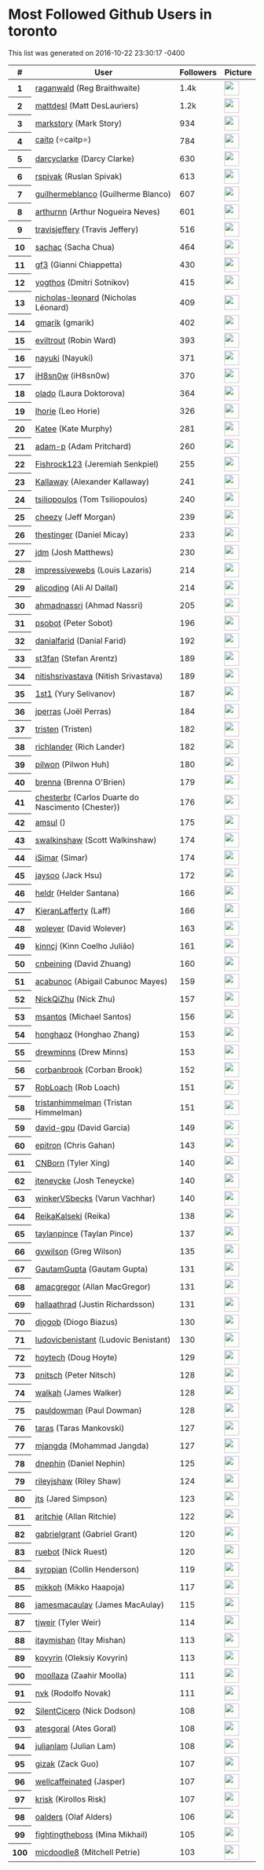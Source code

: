 #  Most Followed Github Users in toronto
This list was generated on 2016-10-22 23:30:17 -0400<table cellspacing="0"><thead>
          <th scope="col">#</th>
          <th scope="col">User</th>
          <th scope="col">Followers</th>
          <th scope="col" width="30">Picture</th>
          </thead><tbody><tr>  <th scope="row">1</th>  <td><a href="https://github.com/raganwald">raganwald</a> (Reg Braithwaite)</td>  <td>1.4k</td><td><img width="30" height="30" src="https://avatars.githubusercontent.com/u/17715?v=3"></td></tr><tr>  <th scope="row">2</th>  <td><a href="https://github.com/mattdesl">mattdesl</a> (Matt DesLauriers)</td>  <td>1.2k</td><td><img width="30" height="30" src="https://avatars.githubusercontent.com/u/1383811?v=3"></td></tr><tr>  <th scope="row">3</th>  <td><a href="https://github.com/markstory">markstory</a> (Mark Story)</td>  <td>934</td><td><img width="30" height="30" src="https://avatars.githubusercontent.com/u/24086?v=3"></td></tr><tr>  <th scope="row">4</th>  <td><a href="https://github.com/caitp">caitp</a> (⭐caitp⭐)</td>  <td>784</td><td><img width="30" height="30" src="https://avatars.githubusercontent.com/u/2294695?v=3"></td></tr><tr>  <th scope="row">5</th>  <td><a href="https://github.com/darcyclarke">darcyclarke</a> (Darcy Clarke)</td>  <td>630</td><td><img width="30" height="30" src="https://avatars.githubusercontent.com/u/459713?v=3"></td></tr><tr>  <th scope="row">6</th>  <td><a href="https://github.com/rspivak">rspivak</a> (Ruslan Spivak)</td>  <td>613</td><td><img width="30" height="30" src="https://avatars.githubusercontent.com/u/56723?v=3"></td></tr><tr>  <th scope="row">7</th>  <td><a href="https://github.com/guilhermeblanco">guilhermeblanco</a> (Guilherme Blanco)</td>  <td>607</td><td><img width="30" height="30" src="https://avatars.githubusercontent.com/u/208883?v=3"></td></tr><tr>  <th scope="row">8</th>  <td><a href="https://github.com/arthurnn">arthurnn</a> (Arthur Nogueira Neves)</td>  <td>601</td><td><img width="30" height="30" src="https://avatars.githubusercontent.com/u/833383?v=3"></td></tr><tr>  <th scope="row">9</th>  <td><a href="https://github.com/travisjeffery">travisjeffery</a> (Travis Jeffery)</td>  <td>516</td><td><img width="30" height="30" src="https://avatars.githubusercontent.com/u/15225?v=3"></td></tr><tr>  <th scope="row">10</th>  <td><a href="https://github.com/sachac">sachac</a> (Sacha Chua)</td>  <td>464</td><td><img width="30" height="30" src="https://avatars.githubusercontent.com/u/278418?v=3"></td></tr><tr>  <th scope="row">11</th>  <td><a href="https://github.com/gf3">gf3</a> (Gianni Chiappetta)</td>  <td>430</td><td><img width="30" height="30" src="https://avatars.githubusercontent.com/u/18397?v=3"></td></tr><tr>  <th scope="row">12</th>  <td><a href="https://github.com/yogthos">yogthos</a> (Dmitri Sotnikov)</td>  <td>415</td><td><img width="30" height="30" src="https://avatars.githubusercontent.com/u/121208?v=3"></td></tr><tr>  <th scope="row">13</th>  <td><a href="https://github.com/nicholas-leonard">nicholas-leonard</a> (Nicholas Léonard)</td>  <td>409</td><td><img width="30" height="30" src="https://avatars.githubusercontent.com/u/3520613?v=3"></td></tr><tr>  <th scope="row">14</th>  <td><a href="https://github.com/gmarik">gmarik</a> (gmarik)</td>  <td>402</td><td><img width="30" height="30" src="https://avatars.githubusercontent.com/u/31292?v=3"></td></tr><tr>  <th scope="row">15</th>  <td><a href="https://github.com/eviltrout">eviltrout</a> (Robin Ward)</td>  <td>393</td><td><img width="30" height="30" src="https://avatars.githubusercontent.com/u/17538?v=3"></td></tr><tr>  <th scope="row">16</th>  <td><a href="https://github.com/nayuki">nayuki</a> (Nayuki)</td>  <td>371</td><td><img width="30" height="30" src="https://avatars.githubusercontent.com/u/672172?v=3"></td></tr><tr>  <th scope="row">17</th>  <td><a href="https://github.com/iH8sn0w">iH8sn0w</a> (iH8sn0w)</td>  <td>370</td><td><img width="30" height="30" src="https://avatars.githubusercontent.com/u/202859?v=3"></td></tr><tr>  <th scope="row">18</th>  <td><a href="https://github.com/olado">olado</a> (Laura Doktorova)</td>  <td>364</td><td><img width="30" height="30" src="https://avatars.githubusercontent.com/u/544390?v=3"></td></tr><tr>  <th scope="row">19</th>  <td><a href="https://github.com/lhorie">lhorie</a> (Leo Horie)</td>  <td>326</td><td><img width="30" height="30" src="https://avatars.githubusercontent.com/u/1637573?v=3"></td></tr><tr>  <th scope="row">20</th>  <td><a href="https://github.com/Katee">Katee</a> (Kate Murphy)</td>  <td>281</td><td><img width="30" height="30" src="https://avatars.githubusercontent.com/u/80069?v=3"></td></tr><tr>  <th scope="row">21</th>  <td><a href="https://github.com/adam-p">adam-p</a> (Adam Pritchard)</td>  <td>260</td><td><img width="30" height="30" src="https://avatars.githubusercontent.com/u/425687?v=3"></td></tr><tr>  <th scope="row">22</th>  <td><a href="https://github.com/Fishrock123">Fishrock123</a> (Jeremiah Senkpiel)</td>  <td>255</td><td><img width="30" height="30" src="https://avatars.githubusercontent.com/u/1093990?v=3"></td></tr><tr>  <th scope="row">23</th>  <td><a href="https://github.com/Kallaway">Kallaway</a> (Alexander Kallaway)</td>  <td>241</td><td><img width="30" height="30" src="https://avatars.githubusercontent.com/u/8016212?v=3"></td></tr><tr>  <th scope="row">24</th>  <td><a href="https://github.com/tsiliopoulos">tsiliopoulos</a> (Tom Tsiliopoulos)</td>  <td>240</td><td><img width="30" height="30" src="https://avatars.githubusercontent.com/u/2666268?v=3"></td></tr><tr>  <th scope="row">25</th>  <td><a href="https://github.com/cheezy">cheezy</a> (Jeff Morgan)</td>  <td>239</td><td><img width="30" height="30" src="https://avatars.githubusercontent.com/u/34346?v=3"></td></tr><tr>  <th scope="row">26</th>  <td><a href="https://github.com/thestinger">thestinger</a> (Daniel Micay)</td>  <td>233</td><td><img width="30" height="30" src="https://avatars.githubusercontent.com/u/1505226?v=3"></td></tr><tr>  <th scope="row">27</th>  <td><a href="https://github.com/jdm">jdm</a> (Josh Matthews)</td>  <td>230</td><td><img width="30" height="30" src="https://avatars.githubusercontent.com/u/27658?v=3"></td></tr><tr>  <th scope="row">28</th>  <td><a href="https://github.com/impressivewebs">impressivewebs</a> (Louis Lazaris)</td>  <td>214</td><td><img width="30" height="30" src="https://avatars.githubusercontent.com/u/558709?v=3"></td></tr><tr>  <th scope="row">29</th>  <td><a href="https://github.com/alicoding">alicoding</a> (Ali Al Dallal)</td>  <td>214</td><td><img width="30" height="30" src="https://avatars.githubusercontent.com/u/4368149?v=3"></td></tr><tr>  <th scope="row">30</th>  <td><a href="https://github.com/ahmadnassri">ahmadnassri</a> (Ahmad Nassri)</td>  <td>205</td><td><img width="30" height="30" src="https://avatars.githubusercontent.com/u/183195?v=3"></td></tr><tr>  <th scope="row">31</th>  <td><a href="https://github.com/psobot">psobot</a> (Peter Sobot)</td>  <td>196</td><td><img width="30" height="30" src="https://avatars.githubusercontent.com/u/213293?v=3"></td></tr><tr>  <th scope="row">32</th>  <td><a href="https://github.com/danialfarid">danialfarid</a> (Danial Farid)</td>  <td>192</td><td><img width="30" height="30" src="https://avatars.githubusercontent.com/u/1676054?v=3"></td></tr><tr>  <th scope="row">33</th>  <td><a href="https://github.com/st3fan">st3fan</a> (Stefan Arentz)</td>  <td>189</td><td><img width="30" height="30" src="https://avatars.githubusercontent.com/u/28052?v=3"></td></tr><tr>  <th scope="row">34</th>  <td><a href="https://github.com/nitishsrivastava">nitishsrivastava</a> (Nitish Srivastava)</td>  <td>189</td><td><img width="30" height="30" src="https://avatars.githubusercontent.com/u/2314723?v=3"></td></tr><tr>  <th scope="row">35</th>  <td><a href="https://github.com/1st1">1st1</a> (Yury Selivanov)</td>  <td>187</td><td><img width="30" height="30" src="https://avatars.githubusercontent.com/u/239003?v=3"></td></tr><tr>  <th scope="row">36</th>  <td><a href="https://github.com/jperras">jperras</a> (Joël Perras)</td>  <td>184</td><td><img width="30" height="30" src="https://avatars.githubusercontent.com/u/20675?v=3"></td></tr><tr>  <th scope="row">37</th>  <td><a href="https://github.com/tristen">tristen</a> (Tristen)</td>  <td>182</td><td><img width="30" height="30" src="https://avatars.githubusercontent.com/u/61150?v=3"></td></tr><tr>  <th scope="row">38</th>  <td><a href="https://github.com/richlander">richlander</a> (Rich Lander)</td>  <td>182</td><td><img width="30" height="30" src="https://avatars.githubusercontent.com/u/2608468?v=3"></td></tr><tr>  <th scope="row">39</th>  <td><a href="https://github.com/pilwon">pilwon</a> (Pilwon Huh)</td>  <td>180</td><td><img width="30" height="30" src="https://avatars.githubusercontent.com/u/61540?v=3"></td></tr><tr>  <th scope="row">40</th>  <td><a href="https://github.com/brenna">brenna</a> (Brenna O'Brien)</td>  <td>179</td><td><img width="30" height="30" src="https://avatars.githubusercontent.com/u/1683727?v=3"></td></tr><tr>  <th scope="row">41</th>  <td><a href="https://github.com/chesterbr">chesterbr</a> (Carlos Duarte do Nascimento (Chester))</td>  <td>176</td><td><img width="30" height="30" src="https://avatars.githubusercontent.com/u/236297?v=3"></td></tr><tr>  <th scope="row">42</th>  <td><a href="https://github.com/amsul">amsul</a> ()</td>  <td>175</td><td><img width="30" height="30" src="https://avatars.githubusercontent.com/u/685051?v=3"></td></tr><tr>  <th scope="row">43</th>  <td><a href="https://github.com/swalkinshaw">swalkinshaw</a> (Scott Walkinshaw)</td>  <td>174</td><td><img width="30" height="30" src="https://avatars.githubusercontent.com/u/295605?v=3"></td></tr><tr>  <th scope="row">44</th>  <td><a href="https://github.com/iSimar">iSimar</a> (Simar)</td>  <td>174</td><td><img width="30" height="30" src="https://avatars.githubusercontent.com/u/5649414?v=3"></td></tr><tr>  <th scope="row">45</th>  <td><a href="https://github.com/jaysoo">jaysoo</a> (Jack Hsu)</td>  <td>172</td><td><img width="30" height="30" src="https://avatars.githubusercontent.com/u/53559?v=3"></td></tr><tr>  <th scope="row">46</th>  <td><a href="https://github.com/heldr">heldr</a> (Helder Santana)</td>  <td>166</td><td><img width="30" height="30" src="https://avatars.githubusercontent.com/u/134727?v=3"></td></tr><tr>  <th scope="row">47</th>  <td><a href="https://github.com/KieranLafferty">KieranLafferty</a> (Laff)</td>  <td>166</td><td><img width="30" height="30" src="https://avatars.githubusercontent.com/u/778142?v=3"></td></tr><tr>  <th scope="row">48</th>  <td><a href="https://github.com/wolever">wolever</a> (David Wolever)</td>  <td>163</td><td><img width="30" height="30" src="https://avatars.githubusercontent.com/u/59575?v=3"></td></tr><tr>  <th scope="row">49</th>  <td><a href="https://github.com/kinncj">kinncj</a> (Kinn Coelho Julião)</td>  <td>161</td><td><img width="30" height="30" src="https://avatars.githubusercontent.com/u/292542?v=3"></td></tr><tr>  <th scope="row">50</th>  <td><a href="https://github.com/cnbeining">cnbeining</a> (David Zhuang)</td>  <td>160</td><td><img width="30" height="30" src="https://avatars.githubusercontent.com/u/1560962?v=3"></td></tr><tr>  <th scope="row">51</th>  <td><a href="https://github.com/acabunoc">acabunoc</a> (Abigail Cabunoc Mayes)</td>  <td>159</td><td><img width="30" height="30" src="https://avatars.githubusercontent.com/u/617994?v=3"></td></tr><tr>  <th scope="row">52</th>  <td><a href="https://github.com/NickQiZhu">NickQiZhu</a> (Nick Zhu)</td>  <td>157</td><td><img width="30" height="30" src="https://avatars.githubusercontent.com/u/1624248?v=3"></td></tr><tr>  <th scope="row">53</th>  <td><a href="https://github.com/msantos">msantos</a> (Michael Santos)</td>  <td>156</td><td><img width="30" height="30" src="https://avatars.githubusercontent.com/u/158059?v=3"></td></tr><tr>  <th scope="row">54</th>  <td><a href="https://github.com/honghaoz">honghaoz</a> (Honghao Zhang)</td>  <td>153</td><td><img width="30" height="30" src="https://avatars.githubusercontent.com/u/3926785?v=3"></td></tr><tr>  <th scope="row">55</th>  <td><a href="https://github.com/drewminns">drewminns</a> (Drew Minns)</td>  <td>153</td><td><img width="30" height="30" src="https://avatars.githubusercontent.com/u/448452?v=3"></td></tr><tr>  <th scope="row">56</th>  <td><a href="https://github.com/corbanbrook">corbanbrook</a> (Corban Brook)</td>  <td>152</td><td><img width="30" height="30" src="https://avatars.githubusercontent.com/u/62406?v=3"></td></tr><tr>  <th scope="row">57</th>  <td><a href="https://github.com/RobLoach">RobLoach</a> (Rob Loach)</td>  <td>151</td><td><img width="30" height="30" src="https://avatars.githubusercontent.com/u/25086?v=3"></td></tr><tr>  <th scope="row">58</th>  <td><a href="https://github.com/tristanhimmelman">tristanhimmelman</a> (Tristan Himmelman)</td>  <td>151</td><td><img width="30" height="30" src="https://avatars.githubusercontent.com/u/1562134?v=3"></td></tr><tr>  <th scope="row">59</th>  <td><a href="https://github.com/david-gpu">david-gpu</a> (David Garcia)</td>  <td>149</td><td><img width="30" height="30" src="https://avatars.githubusercontent.com/u/20329368?v=3"></td></tr><tr>  <th scope="row">60</th>  <td><a href="https://github.com/epitron">epitron</a> (Chris Gahan)</td>  <td>143</td><td><img width="30" height="30" src="https://avatars.githubusercontent.com/u/16409?v=3"></td></tr><tr>  <th scope="row">61</th>  <td><a href="https://github.com/CNBorn">CNBorn</a> (Tyler Xing)</td>  <td>140</td><td><img width="30" height="30" src="https://avatars.githubusercontent.com/u/81038?v=3"></td></tr><tr>  <th scope="row">62</th>  <td><a href="https://github.com/jteneycke">jteneycke</a> (Josh Teneycke)</td>  <td>140</td><td><img width="30" height="30" src="https://avatars.githubusercontent.com/u/1854148?v=3"></td></tr><tr>  <th scope="row">63</th>  <td><a href="https://github.com/winkerVSbecks">winkerVSbecks</a> (Varun Vachhar)</td>  <td>140</td><td><img width="30" height="30" src="https://avatars.githubusercontent.com/u/42671?v=3"></td></tr><tr>  <th scope="row">64</th>  <td><a href="https://github.com/ReikaKalseki">ReikaKalseki</a> (Reika)</td>  <td>138</td><td><img width="30" height="30" src="https://avatars.githubusercontent.com/u/3230328?v=3"></td></tr><tr>  <th scope="row">65</th>  <td><a href="https://github.com/taylanpince">taylanpince</a> (Taylan Pince)</td>  <td>137</td><td><img width="30" height="30" src="https://avatars.githubusercontent.com/u/12650?v=3"></td></tr><tr>  <th scope="row">66</th>  <td><a href="https://github.com/gvwilson">gvwilson</a> (Greg Wilson)</td>  <td>135</td><td><img width="30" height="30" src="https://avatars.githubusercontent.com/u/911566?v=3"></td></tr><tr>  <th scope="row">67</th>  <td><a href="https://github.com/GautamGupta">GautamGupta</a> (Gautam Gupta)</td>  <td>131</td><td><img width="30" height="30" src="https://avatars.githubusercontent.com/u/187822?v=3"></td></tr><tr>  <th scope="row">68</th>  <td><a href="https://github.com/amacgregor">amacgregor</a> (Allan MacGregor)</td>  <td>131</td><td><img width="30" height="30" src="https://avatars.githubusercontent.com/u/212169?v=3"></td></tr><tr>  <th scope="row">69</th>  <td><a href="https://github.com/hallaathrad">hallaathrad</a> (Justin Richardsson)</td>  <td>131</td><td><img width="30" height="30" src="https://avatars.githubusercontent.com/u/2107110?v=3"></td></tr><tr>  <th scope="row">70</th>  <td><a href="https://github.com/diogob">diogob</a> (Diogo Biazus)</td>  <td>130</td><td><img width="30" height="30" src="https://avatars.githubusercontent.com/u/20662?v=3"></td></tr><tr>  <th scope="row">71</th>  <td><a href="https://github.com/ludovicbenistant">ludovicbenistant</a> (Ludovic Benistant)</td>  <td>130</td><td><img width="30" height="30" src="https://avatars.githubusercontent.com/u/8687482?v=3"></td></tr><tr>  <th scope="row">72</th>  <td><a href="https://github.com/hoytech">hoytech</a> (Doug Hoyte)</td>  <td>129</td><td><img width="30" height="30" src="https://avatars.githubusercontent.com/u/144548?v=3"></td></tr><tr>  <th scope="row">73</th>  <td><a href="https://github.com/pnitsch">pnitsch</a> (Peter Nitsch)</td>  <td>128</td><td><img width="30" height="30" src="https://avatars.githubusercontent.com/u/213478?v=3"></td></tr><tr>  <th scope="row">74</th>  <td><a href="https://github.com/walkah">walkah</a> (James Walker)</td>  <td>128</td><td><img width="30" height="30" src="https://avatars.githubusercontent.com/u/15350?v=3"></td></tr><tr>  <th scope="row">75</th>  <td><a href="https://github.com/pauldowman">pauldowman</a> (Paul Dowman)</td>  <td>128</td><td><img width="30" height="30" src="https://avatars.githubusercontent.com/u/17709?v=3"></td></tr><tr>  <th scope="row">76</th>  <td><a href="https://github.com/taras">taras</a> (Taras Mankovski)</td>  <td>127</td><td><img width="30" height="30" src="https://avatars.githubusercontent.com/u/74687?v=3"></td></tr><tr>  <th scope="row">77</th>  <td><a href="https://github.com/mjangda">mjangda</a> (Mohammad Jangda)</td>  <td>127</td><td><img width="30" height="30" src="https://avatars.githubusercontent.com/u/86105?v=3"></td></tr><tr>  <th scope="row">78</th>  <td><a href="https://github.com/dnephin">dnephin</a> (Daniel Nephin)</td>  <td>125</td><td><img width="30" height="30" src="https://avatars.githubusercontent.com/u/442180?v=3"></td></tr><tr>  <th scope="row">79</th>  <td><a href="https://github.com/rileyjshaw">rileyjshaw</a> (Riley Shaw)</td>  <td>124</td><td><img width="30" height="30" src="https://avatars.githubusercontent.com/u/1840854?v=3"></td></tr><tr>  <th scope="row">80</th>  <td><a href="https://github.com/jts">jts</a> (Jared Simpson)</td>  <td>123</td><td><img width="30" height="30" src="https://avatars.githubusercontent.com/u/389535?v=3"></td></tr><tr>  <th scope="row">81</th>  <td><a href="https://github.com/aritchie">aritchie</a> (Allan Ritchie)</td>  <td>122</td><td><img width="30" height="30" src="https://avatars.githubusercontent.com/u/1431555?v=3"></td></tr><tr>  <th scope="row">82</th>  <td><a href="https://github.com/gabrielgrant">gabrielgrant</a> (Gabriel Grant)</td>  <td>120</td><td><img width="30" height="30" src="https://avatars.githubusercontent.com/u/493968?v=3"></td></tr><tr>  <th scope="row">83</th>  <td><a href="https://github.com/ruebot">ruebot</a> (Nick Ruest)</td>  <td>120</td><td><img width="30" height="30" src="https://avatars.githubusercontent.com/u/218561?v=3"></td></tr><tr>  <th scope="row">84</th>  <td><a href="https://github.com/syropian">syropian</a> (Collin Henderson)</td>  <td>119</td><td><img width="30" height="30" src="https://avatars.githubusercontent.com/u/749061?v=3"></td></tr><tr>  <th scope="row">85</th>  <td><a href="https://github.com/mikkoh">mikkoh</a> (Mikko Haapoja)</td>  <td>117</td><td><img width="30" height="30" src="https://avatars.githubusercontent.com/u/496903?v=3"></td></tr><tr>  <th scope="row">86</th>  <td><a href="https://github.com/jamesmacaulay">jamesmacaulay</a> (James MacAulay)</td>  <td>115</td><td><img width="30" height="30" src="https://avatars.githubusercontent.com/u/340?v=3"></td></tr><tr>  <th scope="row">87</th>  <td><a href="https://github.com/tjweir">tjweir</a> (Tyler Weir)</td>  <td>114</td><td><img width="30" height="30" src="https://avatars.githubusercontent.com/u/2653?v=3"></td></tr><tr>  <th scope="row">88</th>  <td><a href="https://github.com/itaymishan">itaymishan</a> (Itay Mishan)</td>  <td>113</td><td><img width="30" height="30" src="https://avatars.githubusercontent.com/u/8345199?v=3"></td></tr><tr>  <th scope="row">89</th>  <td><a href="https://github.com/kovyrin">kovyrin</a> (Oleksiy Kovyrin)</td>  <td>113</td><td><img width="30" height="30" src="https://avatars.githubusercontent.com/u/3467?v=3"></td></tr><tr>  <th scope="row">90</th>  <td><a href="https://github.com/moollaza">moollaza</a> (Zaahir Moolla)</td>  <td>111</td><td><img width="30" height="30" src="https://avatars.githubusercontent.com/u/873785?v=3"></td></tr><tr>  <th scope="row">91</th>  <td><a href="https://github.com/nvk">nvk</a> (Rodolfo Novak)</td>  <td>111</td><td><img width="30" height="30" src="https://avatars.githubusercontent.com/u/797193?v=3"></td></tr><tr>  <th scope="row">92</th>  <td><a href="https://github.com/SilentCicero">SilentCicero</a> (Nick Dodson)</td>  <td>108</td><td><img width="30" height="30" src="https://avatars.githubusercontent.com/u/9806174?v=3"></td></tr><tr>  <th scope="row">93</th>  <td><a href="https://github.com/atesgoral">atesgoral</a> (Ates Goral)</td>  <td>108</td><td><img width="30" height="30" src="https://avatars.githubusercontent.com/u/50832?v=3"></td></tr><tr>  <th scope="row">94</th>  <td><a href="https://github.com/julianlam">julianlam</a> (Julian Lam)</td>  <td>108</td><td><img width="30" height="30" src="https://avatars.githubusercontent.com/u/923011?v=3"></td></tr><tr>  <th scope="row">95</th>  <td><a href="https://github.com/gizak">gizak</a> (Zack Guo)</td>  <td>107</td><td><img width="30" height="30" src="https://avatars.githubusercontent.com/u/2100512?v=3"></td></tr><tr>  <th scope="row">96</th>  <td><a href="https://github.com/wellcaffeinated">wellcaffeinated</a> (Jasper)</td>  <td>107</td><td><img width="30" height="30" src="https://avatars.githubusercontent.com/u/1128935?v=3"></td></tr><tr>  <th scope="row">97</th>  <td><a href="https://github.com/krisk">krisk</a> (Kirollos Risk)</td>  <td>107</td><td><img width="30" height="30" src="https://avatars.githubusercontent.com/u/565580?v=3"></td></tr><tr>  <th scope="row">98</th>  <td><a href="https://github.com/oalders">oalders</a> (Olaf Alders)</td>  <td>106</td><td><img width="30" height="30" src="https://avatars.githubusercontent.com/u/96205?v=3"></td></tr><tr>  <th scope="row">99</th>  <td><a href="https://github.com/fightingtheboss">fightingtheboss</a> (Mina Mikhail)</td>  <td>105</td><td><img width="30" height="30" src="https://avatars.githubusercontent.com/u/144897?v=3"></td></tr><tr>  <th scope="row">100</th>  <td><a href="https://github.com/micdoodle8">micdoodle8</a> (Mitchell Petrie)</td>  <td>103</td><td><img width="30" height="30" src="https://avatars.githubusercontent.com/u/1098060?v=3"></td></tr></tbody></table>